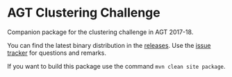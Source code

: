 # AGT Clustering Challenge

Companion package for the clustering challenge in AGT 2017-18.

You can find the latest binary distribution in the
[releases](https://euclid.ee.duth.gr:8889/james/agt-clustering-challenge/releases).
Use the
[issue tracker](https://euclid.ee.duth.gr:8889/james/agt-clustering-challenge/issues)
for questions and remarks.

If you want to build this package use the command `mvn clean site package`.
